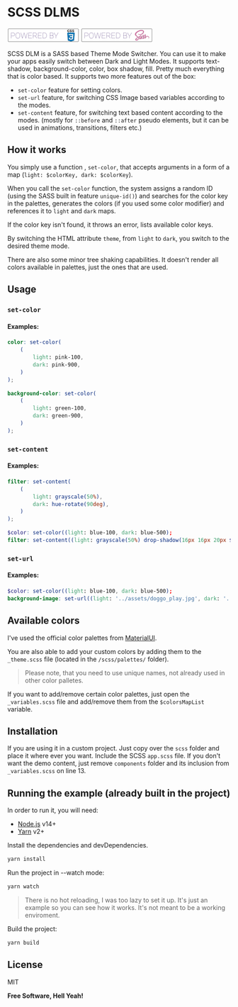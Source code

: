 # SCSS DLMS

[![CSS3](./md/poweredbycss3.png)](https://www.w3schools.com/css/) [![SCSS](./md/poweredbysass.png)](https://sass-lang.com/)

SCSS DLM is a SASS based Theme Mode Switcher. You can use it to make your apps easily switch between Dark and Light Modes. It supports text-shadow, background-color, color, box shadow, fill. Pretty much everything that is color based. It supports two more features out of the box:

-   `set-color` feature for setting colors.
-   `set-url` feature, for switching CSS Image based variables according to the modes.
-   `set-content` feature, for switching text based content according to the modes. (mostly for `::before` and `::after` pseudo elements, but it can be used in animations, transitions, filters etc.)

## How it works

You simply use a function , `set-color`, that accepts arguments in a form of a map (`light: $colorKey, dark: $colorKey`).

When you call the `set-color` function, the system assigns a random ID (using the SASS built in feature `unique-id()`) and searches for the color key in the palettes, generates the colors (if you used some color modifier) and references it to `light` and `dark` maps.

If the color key isn't found, it throws an error, lists available color keys.

By switching the HTML attribute `theme`, from `light` to `dark`, you switch to the desired theme mode.

There are also some minor tree shaking capabilities. It doesn't render all colors available in palettes, just the ones that are used.

## Usage

### `set-color`

#### Examples:

```scss
color: set-color(
    (
        light: pink-100,
        dark: pink-900,
    )
);
```

```scss
background-color: set-color(
    (
        light: green-100,
        dark: green-900,
    )
);
```

### `set-content`

#### Examples:

```scss
filter: set-content(
    (
        light: grayscale(50%),
        dark: hue-rotate(90deg),
    )
);
```

```scss
$color: set-color((light: blue-100, dark: blue-500);
filter: set-content((light: grayscale(50%) drop-shadow(16px 16px 20px $color), dark: hue-rotate(90deg)));
```

### `set-url`

#### Examples:

```scss
$color: set-color((light: blue-100, dark: blue-500);
background-image: set-url((light: '../assets/doggo_play.jpg', dark: '../assets/doggo_sleep.jpg'));
```

## Available colors

I've used the official color palettes from [MaterialUI](https://material-ui.com/customization/color/#color-palette).

You are also able to add your custom colors by adding them to the `_theme.scss` file (located in the `/scss/palettes/` folder).

> Please note, that you need to use unique names, not already used in other color palletes.

If you want to add/remove certain color palettes, just open the `_variables.scss` file and add/remove them from the `$colorsMapList` variable.

## Installation

If you are using it in a custom project. Just copy over the `scss` folder and place it where ever you want. Include the SCSS `app.scss` file. If you don't want the demo content, just remove `components` folder and its inclusion from `_variables.scss` on line 13.

## Running the example (already built in the project)

In order to run it, you will need:

-   [Node.js](https://nodejs.org/) v14+
-   [Yarn](https://yarnpkg.com/) v2+

Install the dependencies and devDependencies.

```sh
yarn install
```

Run the project in --watch mode:

```sh
yarn watch
```

> There is no hot reloading, I was too lazy to set it up. It's just an example so you can see how it works. It's not meant to be a working enviroment.

Build the project:

```sh
yarn build
```

## License

MIT

**Free Software, Hell Yeah!**
